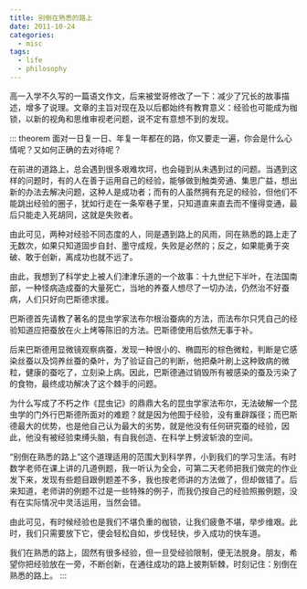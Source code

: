 ```yaml
---
title: 别倒在熟悉的路上
date: 2011-10-24
categories:
  - misc
tags:
  - life
  - philosophy
---
```


高一入学不久写的一篇语文作文，后来被堂哥修改了一下：减少了冗长的故事描述，增多了说理。文章的主旨对现在及以后都始终有教育意义：经验也可能成为枷锁，以新的视角和思维审视老问题，说不定有意想不到的发现。

<!-- more -->

::: theorem
面对一日复一日、年复一年都在的路，你又要走一遍，你会是什么心情呢？又如何正确的去对待呢？

在前进的道路上，总会遇到很多艰难坎坷，也会碰到从未遇到过的问题。当遇到这样的问题时，有的人在善于运用自己的经验，能够做到触类旁通、集思广益，想出新的办法去解决问题，这种人是成功者；而有的人虽然拥有充足的经验，但他们不能跳出经验的圈子，犹如行走在一条窄巷子里，只知道直来直去而不懂得变通，最后只能走入死胡同，这就是失败者。

由此可见，两种对经验不同态度的人，同是遇到路上的风雨，同在熟悉的路上走了无数次，如果只知道固步自封、墨守成规，失败是必然的；反之，如果能勇于突破、敢于创新，离成功也就不远了。

由此，我想到了科学史上被人们津津乐道的一个故事：十九世纪下半叶，在法国南部，一种怪病造成蚕的大量死亡，当地的养蚕人想尽了一切办法，仍然治不好蚕病，人们只好向巴斯德求援。

巴斯德首先请教了著名的昆虫学家法布尔根治蚕病的方法，而法布尔只凭自己的经验知道应把蚕放在火上烤等陈旧的方法。巴斯德使用后依然无事于补。

后来巴斯德用显微镜观察病蚕，发现一种很小的、椭圆形的棕色微粒，判断是它感染丝蚕以及饲养丝蚕的桑叶，为了验证自己的判断，他把桑叶刷上这种致病的微粒，健康的蚕吃了，立刻染上病。因此，巴斯德通过销毁所有被感染的蚕及污染了的食物，最终成功解决了这个棘手的问题。

为什么写成了不朽之作《昆虫记》的鼎鼎大名的昆虫学家法布尔，无法破解一个昆虫学的门外行巴斯德所面对的难题？就是因为他囿于经验，没有重辟蹊径；而巴斯德最大的优势，也是他自己认为最大的劣势，就是他没有任何研究蚕的经验，因此，他没有被经验束缚头脑，有自我创造、在科学上劈波斩浪的空间。

“别倒在熟悉的路上”这个道理适用的范围大到科学界，小到我们的学习生活。有时数学老师在课上讲的几道例题，我一听认为全会，可第二天老师把我们做完的作业发下来，发现有些题目跟例题差不多，我也按老师讲的方法做了，但却做错了。后来知道，老师讲的例题不过是一些特殊的例子，而我仍按自己的经验照搬例题，没有在实际情况中灵活运用，当然会错。

由此可见，有时候经验也是我们不堪负重的枷锁，让我们疲惫不堪，举步维艰。此时，我们只需要放下它，便会轻松自如，步伐轻快，步入成功的快车道。

我们在熟悉的路上，固然有很多经验，但一旦受经验限制，便无法脱身。朋友，希望你把经验放在一旁，不断创新，在通往成功的路上披荆斩棘，时刻记住：别倒在熟悉的路上。
:::
